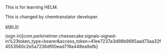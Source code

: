 This is for learning HELM.

This is changed by chemtranslator developer.

[sign in](com.perkinelmer.cheesecake:signals-signed-in%23token_type=bearer&access_token=41ee7237a3d98b9885aad73aa32f4553560c2e5a7236df60ead719a448ea9afb)

(sign in)[com.perkinelmer.cheesecake:signals-signed-in%23token_type=bearer&access_token=41ee7237a3d98b9885aad73aa32f4553560c2e5a7236df60ead719a448ea9afb]
